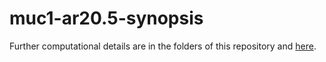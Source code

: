 # muc1-ar20.5-synopsis

Further computational details are in the folders of this repository and [here](https://github.com/chrisbarnettster/bjoc-paper-2020-sm).
